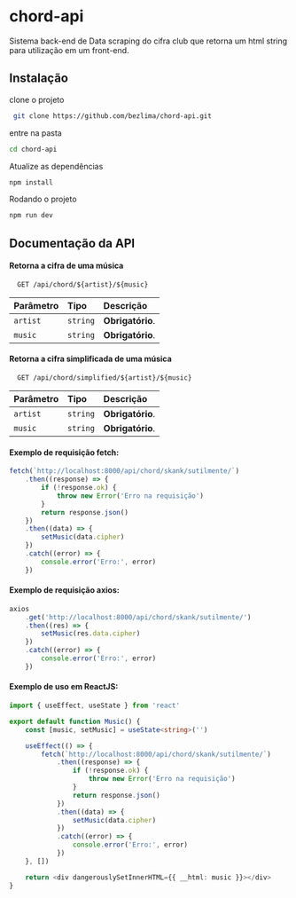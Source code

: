 # chord-api

Sistema back-end de Data scraping do cifra club que retorna um html string para utilização em um front-end.

## Instalação

clone o projeto

```bash
 git clone https://github.com/bezlima/chord-api.git
```

entre na pasta

```bash
cd chord-api
```

Atualize as dependências

```bash
npm install
```

Rodando o projeto

```bash
npm run dev
```

## Documentação da API

#### Retorna a cifra de uma música

```http
  GET /api/chord/${artist}/${music}
```

| Parâmetro | Tipo     | Descrição        |
| :-------- | :------- | :--------------- |
| `artist`  | `string` | **Obrigatório**. |
| `music`   | `string` | **Obrigatório**. |

#### Retorna a cifra simplificada de uma música

```http
  GET /api/chord/simplified/${artist}/${music}
```

| Parâmetro | Tipo     | Descrição        |
| :-------- | :------- | :--------------- |
| `artist`  | `string` | **Obrigatório**. |
| `music`   | `string` | **Obrigatório**. |

#### Exemplo de requisição fetch:

```ts
fetch(`http://localhost:8000/api/chord/skank/sutilmente/`)
    .then((response) => {
        if (!response.ok) {
            throw new Error('Erro na requisição')
        }
        return response.json()
    })
    .then((data) => {
        setMusic(data.cipher)
    })
    .catch((error) => {
        console.error('Erro:', error)
    })
```

#### Exemplo de requisição axios:

```ts
axios
    .get('http://localhost:8000/api/chord/skank/sutilmente/')
    .then((res) => {
        setMusic(res.data.cipher)
    })
    .catch((error) => {
        console.error('Erro:', error)
    })
```

#### Exemplo de uso em ReactJS:

```ts
import { useEffect, useState } from 'react'

export default function Music() {
    const [music, setMusic] = useState<string>('')

    useEffect(() => {
        fetch(`http://localhost:8000/api/chord/skank/sutilmente/`)
            .then((response) => {
                if (!response.ok) {
                    throw new Error('Erro na requisição')
                }
                return response.json()
            })
            .then((data) => {
                setMusic(data.cipher)
            })
            .catch((error) => {
                console.error('Erro:', error)
            })
    }, [])

    return <div dangerouslySetInnerHTML={{ __html: music }}></div>
}
```
